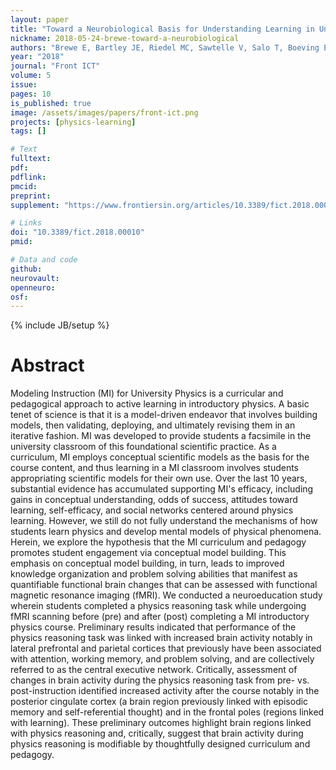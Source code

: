 ```yaml
---
layout: paper
title: "Toward a Neurobiological Basis for Understanding Learning in University Modeling Instruction Physics Courses"
nickname: 2018-05-24-brewe-toward-a-neurobiological
authors: "Brewe E, Bartley JE, Riedel MC, Sawtelle V, Salo T, Boeving ER, Bravo EI, Odean R, Nazareth A, Bottenhorn KL, Laird RW, Sutherland MT, Pruden SM, Laird AR"
year: "2018"
journal: "Front ICT"
volume: 5
issue:
pages: 10
is_published: true
image: /assets/images/papers/front-ict.png
projects: [physics-learning]
tags: []

# Text
fulltext:
pdf:
pdflink:
pmcid:
preprint:
supplement: "https://www.frontiersin.org/articles/10.3389/fict.2018.00010/full#supplementary-material"

# Links
doi: "10.3389/fict.2018.00010"
pmid:

# Data and code
github:
neurovault:
openneuro:
osf:
---
```

{% include JB/setup %}

# Abstract

Modeling Instruction (MI) for University Physics is a curricular and pedagogical approach to active learning in introductory physics. A basic tenet of science is that it is a model-driven endeavor that involves building models, then validating, deploying, and ultimately revising them in an iterative fashion. MI was developed to provide students a facsimile in the university classroom of this foundational scientific practice. As a curriculum, MI employs conceptual scientific models as the basis for the course content, and thus learning in a MI classroom involves students appropriating scientific models for their own use. Over the last 10 years, substantial evidence has accumulated supporting MI's efficacy, including gains in conceptual understanding, odds of success, attitudes toward learning, self-efficacy, and social networks centered around physics learning. However, we still do not fully understand the mechanisms of how students learn physics and develop mental models of physical phenomena. Herein, we explore the hypothesis that the MI curriculum and pedagogy promotes student engagement via conceptual model building. This emphasis on conceptual model building, in turn, leads to improved knowledge organization and problem solving abilities that manifest as quantifiable functional brain changes that can be assessed with functional magnetic resonance imaging (fMRI). We conducted a neuroeducation study wherein students completed a physics reasoning task while undergoing fMRI scanning before (pre) and after (post) completing a MI introductory physics course. Preliminary results indicated that performance of the physics reasoning task was linked with increased brain activity notably in lateral prefrontal and parietal cortices that previously have been associated with attention, working memory, and problem solving, and are collectively referred to as the central executive network. Critically, assessment of changes in brain activity during the physics reasoning task from pre- vs. post-instruction identified increased activity after the course notably in the posterior cingulate cortex (a brain region previously linked with episodic memory and self-referential thought) and in the frontal poles (regions linked with learning). These preliminary outcomes highlight brain regions linked with physics reasoning and, critically, suggest that brain activity during physics reasoning is modifiable by thoughtfully designed curriculum and pedagogy.
